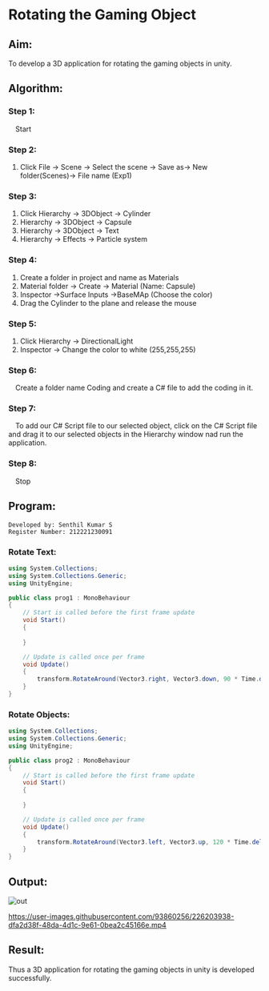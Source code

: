 # Rotating the Gaming Object

## Aim:
To develop a 3D application for rotating the gaming objects in unity.
## Algorithm:
### Step 1:
&emsp;Start
### Step 2:
1. Click File -> Scene -> Select the scene -> Save as-> New folder(Scenes)-> File name (Exp1)
### Step 3:
1. Click Hierarchy -> 3DObject -> Cylinder
2. Hierarchy -> 3DObject -> Capsule
3. Hierarchy -> 3DObject -> Text
4. Hierarchy -> Effects -> Particle system
### Step 4:
1. Create a folder in project and name as Materials
2. Material folder -> Create -> Material (Name: Capsule)
3. Inspector ->Surface Inputs ->BaseMAp (Choose the color)
4. Drag the Cylinder to the plane and release the mouse


### Step 5:
1. Click Hierarchy -> DirectionalLight
2. Inspector -> Change the color to white (255,255,255)

### Step 6:
&emsp;Create a folder name Coding and create a C# file to add the coding in it.

### Step 7:
&emsp;To add our C# Script file to our selected object, click on the C# Script file and drag it to our selected objects in the Hierarchy window nad run the application.

### Step 8:
&emsp;Stop

## Program:
```
Developed by: Senthil Kumar S
Register Number: 212221230091
```
### Rotate Text:
```C#
using System.Collections;
using System.Collections.Generic;
using UnityEngine;

public class prog1 : MonoBehaviour
{
    // Start is called before the first frame update
    void Start()
    {
        
    }

    // Update is called once per frame
    void Update()
    {
        transform.RotateAround(Vector3.right, Vector3.down, 90 * Time.deltaTime);
    }
}

```
### Rotate Objects:
```C#
using System.Collections;
using System.Collections.Generic;
using UnityEngine;

public class prog2 : MonoBehaviour
{
    // Start is called before the first frame update
    void Start()
    {
        
    }

    // Update is called once per frame
    void Update()
    {
        transform.RotateAround(Vector3.left, Vector3.up, 120 * Time.deltaTime);
    }
}

```
## Output:
![out](https://user-images.githubusercontent.com/93860256/226204045-770f9069-82b4-4153-9ee8-b04a876492ee.png)

https://user-images.githubusercontent.com/93860256/226203938-dfa2d38f-48da-4d1c-9e61-0bea2c45166e.mp4


## Result:
Thus a 3D application for rotating the gaming objects in unity is developed successfully.
